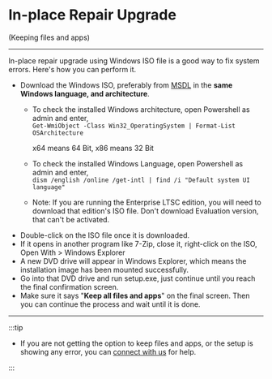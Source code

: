 # In-place Repair Upgrade

(Keeping files and apps)

---

In-place repair upgrade using Windows ISO file is a good way to fix system errors. Here's how you can perform it.

-   Download the Windows ISO, preferably from [MSDL](https://msdl.gravesoft.dev/) in the **same Windows language, and architecture**.
    -   To check the installed Windows architecture, open Powershell as admin and enter,\
        `Get-WmiObject -Class Win32_OperatingSystem | Format-List OSArchitecture`

        x64 means 64 Bit, x86 means 32 Bit

    -   To check the installed Windows Language, open Powershell as admin and enter,\
        `dism /english /online /get-intl | find /i "Default system UI language"`

    -   Note: If you are running the Enterprise LTSC edition, you will need to download that edition's ISO file. Don't download Evaluation version, that can't be activated.
-   Double-click on the ISO file once it is downloaded.
-   If it opens in another program like 7-Zip, close it, right-click on the ISO, Open With \> Windows Explorer
-   A new DVD drive will appear in Windows Explorer, which means the installation image has been mounted successfully.
-   Go into that DVD drive and run setup.exe, just continue until you reach the final confirmation screen.
-   Make sure it says "**Keep all files and apps**" on the final screen. Then you can continue the process and wait until it is done.

---

:::tip

-   If you are not getting the option to keep files and apps, or the setup is showing any error, you can [connect with us](troubleshoot.md) for help.

:::
